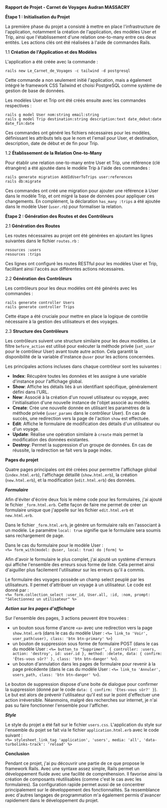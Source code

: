 **Rapport de Projet - Carnet de Voyages**
**Audran MASSACRY**

**Étape 1 : Initialisation du Projet**

La première phase du projet a consisté à mettre en place l'infrastructure de l'application, notamment la création de l'application, des modèles User et Trip, ainsi que l'établissement d'une relation one-to-many entre ces deux entités. Les actions clés ont été réalisées à l'aide de commandes Rails.

1.1 **Création de l'Application et des Modèles**

L'application a été créée avec la commande :

`rails new Le_Carnet_de_Voyages -c tailwind -d postgresql`

Cette commande a non seulement initié l'application, mais a également intégré le framework CSS Tailwind et choisi PostgreSQL comme système de gestion de base de données.

Les modèles User et Trip ont été créés ensuite avec les commandes respectives :

`rails g model User nom:string email:string`<br>
`rails g model Trip destination:string description:text date_debut:date date_fin:date`

Ces commandes ont généré les fichiers nécessaires pour les modèles, définissant les attributs tels que le nom et l'email pour User, et destination, description, date de début et de fin pour Trip.

1.2 **Établissement de la Relation One-to-Many**

Pour établir une relation one-to-many entre User et Trip, une référence (clé étrangère) a été ajoutée dans le modèle Trip à l'aide des commandes :

`rails generate migration AddIdUserToTrips user:references`<br>
`rails db:migrate`

Ces commandes ont créé une migration pour ajouter une référence à User dans le modèle Trip, et ont migré la base de données pour appliquer ces changements. En complément, la déclaration `has_many :trips` a été ajoutée dans le modèle User (`user.rb`) pour formaliser la relation.

**Étape 2 : Génération des Routes et des Contrôleurs**

2.1 **Génération des Routes**

Les routes nécessaires au projet ont été générées en ajoutant les lignes suivantes dans le fichier `routes.rb` :

`resources :users`<br>
`resources :trips`

Ces lignes ont configuré les routes RESTful pour les modèles User et Trip, facilitant ainsi l'accès aux différentes actions nécessaires.

2.2 **Génération des Contrôleurs**

Les contrôleurs pour les deux modèles ont été générés avec les commandes :

`rails generate controller Users`<br>
`rails generate controller Trips`

Cette étape a été cruciale pour mettre en place la logique de contrôle nécessaire à la gestion des utilisateurs et des voyages.

2.3 **Structure des Contrôleurs**

Les contrôleurs suivent une structure similaire pour les deux modèles. Le filtre `before_action` est utilisé pour exécuter la méthode privée (`set_user` pour le contrôleur User) avant toute autre action. Cela garantit la disponibilité de la variable d'instance `@user` pour les actions concernées.

Les principales actions incluses dans chaque contrôleur sont les suivantes :

- **Index**: Récupère toutes les données et les assigne à une variable d'instance pour l'affichage global.
- **Show**: Affiche les détails liés à un identifiant spécifique, généralement défini dans l'URL.
- **New**: Associé à la création d'un nouvel utilisateur ou voyage, avec l'initialisation d'une nouvelle instance de l'objet associé au modèle.
- **Create**: Crée une nouvelle donnée en utilisant les paramètres de la méthode privée (`user_params` dans le contrôleur User). En cas de succès, une redirection vers la page de l'action `show` est effectuée.
- **Edit**: Affiche le formulaire de modification des détails d'un utilisateur ou d'un voyage.
- **Update**: Réalise une opération similaire à `create` mais permet la modification des données existantes.
- **Destroy**: Permet la suppression d'un groupe de données. En cas de réussite, la redirection se fait vers la page index.

**Pages du projet**

Quatre pages principales ont été créées pour permettre l'affichage global (`index.html.erb`), l'affichage détaillé (`show.html.erb`), la création (`new.html.erb`), et la modification (`edit.html.erb`) des données.

**_Formulaire_**

Afin d'éviter d'écrire deux fois le même code pour les formulaires, j'ai ajouté le fichier `_form.html.erb`. Cette façon de faire me permet de créer un formulaire unique que j'appelle sur les fichier `edit.html.erb` et `new.html.erb`.

Dans le fichier `_form.html.erb`, je génère un formulaire rails en l'associant à un modèle. Le paramètre `local: true` signifie que le formulaire sera soumis sans rechargement de page.

Dans le cas du formulaire pour le modèle User :<br>
`<%= form_with(model: @user, local: true) do |form| %>`

Afin d'avoir le formulaire le plus complet, j'ai ajouté un système d'erreurs qui affiche l'ensemble des erreurs sous forme de liste. Cela permet ainsi d'aiguiller plus facilement l'utilisateur sur les erreurs qu'il a commis.

Le formulaire des voyages possède un champ select peuplé par les utilisateurs. Il permet d'attribuer un voyage à un utilisateur. Le code est donné par :<br>
`<%= form.collection_select :user_id, User.all, :id, :nom, prompt: "Sélectionnez un utilisateur" %>`

**_Action sur les pages d'affichage_**

Sur l'ensemble des pages, 3 actions peuvent être trouvées :

- un bouton sous forme d'ancre `<a>` avec une redirection vers la page `show.html.erb` (dans le cas du modèle User : `<%= link_to 'Voir', user_path(user), class: 'btn btn-primary' %>`)
- un bouton de suppression sous forme de formulaire POST (dans le cas du modèle User : `<%= button_to "Supprimer", { controller: :users, action: 'destroy', id: user.id }, method: :delete, data: { confirm: 'Êtes-vous sûr?' }, class: 'btn btn-danger' %>`).
- un bouton d'annulation dans les pages de formulaire pour revenir à la page précédente (dans le cas du modèle User : `<%= link_to 'Annuler', users_path, class: 'btn btn-danger' %>`).

Le bouton de suppression dispose d'une boite de dialogue pour confirmer la suppression (donné par le code `data: { confirm: 'Êtes-vous sûr?' }`). Le but est alors de prévenir l'utilisateur qu'il est sur le point d'effectuer une action irréversible. Néanmoins, malgré des recherches sur internet, je n'ai pas su faire fonctionner l'ensemble pour l'afficher.

**_Style_**

Le style du projet a été fait sur le fichier `users.css`. L'application du style sur l'ensemble du pojet se fait via le fichier `application.html.erb` avec le code suivant :<br>
`<%= stylesheet_link_tag 'application', 'users', media: 'all', 'data-turbolinks-track': 'reload' %>`

**Conclusion**

Pendant ce projet, j'ai pu découvrir une partie de ce que propose le framework Rails. Avec une syntaxe assez simple, Rails permet un développement fluide avec une facilité de compréhension. Il favorise ainsi la création de composants réutilisables (comme c'est le cas avec les formulaires). Sa configuration rapide permet aussi de se concentrer principalement sur le développement des fonctionnalités. Sa ressemblance avec d'autres langages de programmation m'a également permis d'avancer rapidement dans le développement du projet.
